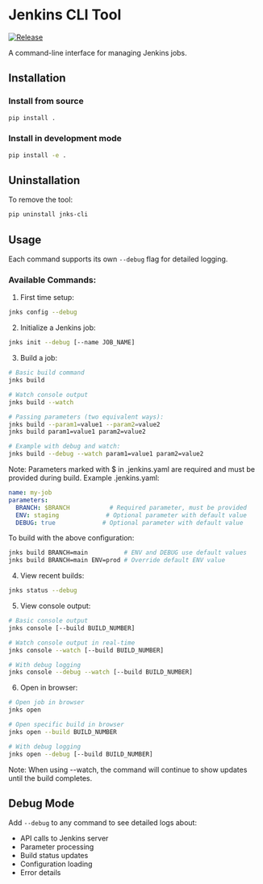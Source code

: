 # Jenkins CLI Tool

[![Release](https://github.com/iamvinit/jenkins-cli/actions/workflows/release.yml/badge.svg)](https://github.com/iamvinit/jenkins-cli/actions/workflows/release.yml)

A command-line interface for managing Jenkins jobs.

## Installation

### Install from source
```bash
pip install .
```

### Install in development mode
```bash
pip install -e .
```

## Uninstallation

To remove the tool:
```bash
pip uninstall jnks-cli
```

## Usage

Each command supports its own `--debug` flag for detailed logging.

### Available Commands:

1. First time setup:
```bash
jnks config --debug
```

2. Initialize a Jenkins job:
```bash
jnks init --debug [--name JOB_NAME]
```

3. Build a job:
```bash
# Basic build command
jnks build

# Watch console output
jnks build --watch

# Passing parameters (two equivalent ways):
jnks build --param1=value1 --param2=value2
jnks build param1=value1 param2=value2

# Example with debug and watch:
jnks build --debug --watch param1=value1 param2=value2
```

Note: Parameters marked with $ in .jenkins.yaml are required and must be provided during build.
Example .jenkins.yaml:
```yaml
name: my-job
parameters:
  BRANCH: $BRANCH           # Required parameter, must be provided
  ENV: staging             # Optional parameter with default value
  DEBUG: true             # Optional parameter with default value
```

To build with the above configuration:
```bash
jnks build BRANCH=main          # ENV and DEBUG use default values
jnks build BRANCH=main ENV=prod # Override default ENV value
```

4. View recent builds:
```bash
jnks status --debug
```

5. View console output:
```bash
# Basic console output
jnks console [--build BUILD_NUMBER]

# Watch console output in real-time
jnks console --watch [--build BUILD_NUMBER]

# With debug logging
jnks console --debug --watch [--build BUILD_NUMBER]
```

6. Open in browser:
```bash
# Open job in browser
jnks open

# Open specific build in browser
jnks open --build BUILD_NUMBER

# With debug logging
jnks open --debug [--build BUILD_NUMBER]
```

Note: When using --watch, the command will continue to show updates until the build completes.

## Debug Mode

Add `--debug` to any command to see detailed logs about:
- API calls to Jenkins server
- Parameter processing
- Build status updates
- Configuration loading
- Error details